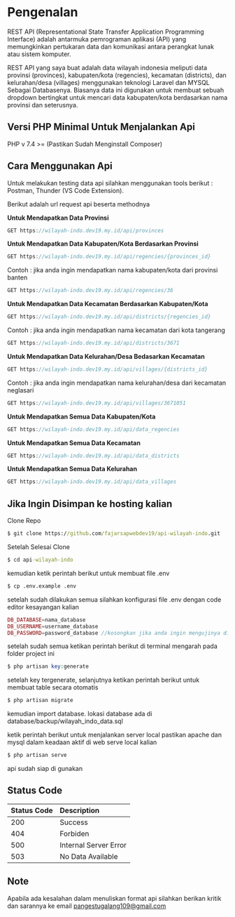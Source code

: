 # Pengenalan
REST API (Representational State Transfer Application Programming Interface) adalah antarmuka pemrograman aplikasi (API) yang memungkinkan pertukaran data dan komunikasi antara perangkat lunak atau sistem komputer.

REST API yang saya buat adalah data wilayah indonesia meliputi data provinsi (provinces), kabupaten/kota (regencies), kecamatan (districts), dan kelurahan/desa (villages) menggunakan teknologi Laravel dan MYSQL Sebagai Databasenya. Biasanya data ini digunakan untuk membuat sebuah dropdown bertingkat untuk mencari data kabupaten/kota berdasarkan nama provinsi dan seterusnya.

## Versi PHP Minimal Untuk Menjalankan Api
PHP v 7.4 >= (Pastikan Sudah Menginstall Composer)

## Cara Menggunakan Api

Untuk melakukan testing data api silahkan menggunakan tools berikut : Postman, Thunder (VS Code Extension).

Berikut adalah url request api beserta methodnya

<b> Untuk Mendapatkan Data Provinsi </b>

```javascript
GET https://wilayah-indo.dev19.my.id/api/provinces
```

<b> Untuk Mendapatkan Data Kabupaten/Kota Berdasarkan Provinsi </b>

```javascript
GET https://wilayah-indo.dev19.my.id/api/regencies/{provinces_id}
```

Contoh :
jika anda ingin mendapatkan nama kabupaten/kota dari provinsi banten

```javascript
GET https://wilayah-indo.dev19.my.id/api/regencies/36
```

<b> Untuk Mendapatkan Data Kecamatan Berdasarkan Kabupaten/Kota </b>

```javascript
GET https://wilayah-indo.dev19.my.id/api/districts/{regencies_id}
```

Contoh :
jika anda ingin mendapatkan nama kecamatan dari kota tangerang

```javascript
GET https://wilayah-indo.dev19.my.id/api/districts/3671
```

<b> Untuk Mendapatkan Data Kelurahan/Desa Bedasarkan Kecamatan </b>

```javascript
GET https://wilayah-indo.dev19.my.id/api/villages/{districts_id}
```

Contoh :
jika anda ingin mendapatkan nama kelurahan/desa dari kecamatan neglasari

```javascript
GET https://wilayah-indo.dev19.my.id/api/villages/3671051
```

<b> Untuk Mendapatkan Semua Data Kabupaten/Kota </b>

```javascript
GET https://wilayah-indo.dev19.my.id/api/data_regencies
```

<b> Untuk Mendapatkan Semua Data Kecamatan </b>

```javascript
GET https://wilayah-indo.dev19.my.id/api/data_districts
```

<b> Untuk Mendapatkan Semua Data Kelurahan </b>

```javascript
GET https://wilayah-indo.dev19.my.id/api/data_villages
```

## Jika Ingin Disimpan ke hosting kalian

Clone Repo

```cmd
$ git clone https://github.com/fajarsapwebdev19/api-wilayah-indo.git
```

Setelah Selesai Clone

```cmd
$ cd api-wilayah-indo
```

kemudian ketik perintah berikut untuk membuat file .env
```cmd
$ cp .env.example .env
```

setelah sudah dilakukan semua silahkan konfigurasi file .env dengan code editor kesayangan kalian
```php
DB_DATABASE=nama_database
DB_USERNAME=username_database
DB_PASSWORD=password_database //kosongkan jika anda ingin mengujinya di local
```

setelah sudah semua ketikan perintah berikut di terminal mengarah pada folder project ini
```php
$ php artisan key:generate
```

setelah key tergenerate, selanjutnya ketikan perintah berikut untuk membuat table secara otomatis
```php
$ php artisan migrate
```

kemudian import database. lokasi database ada di database/backup/wilayah_indo_data.sql

ketik perintah berikut untuk menjalankan server local pastikan apache dan mysql dalam keadaan aktif di web serve local kalian

```php
$ php artisan serve
```

api sudah siap di gunakan
## Status Code
| Status Code | Description |
| :--- | :--- |
| 200 | Success |
| 404 | Forbiden |
| 500 | Internal Server Error |
| 503 | No Data Available |

## Note
Apabila ada kesalahan dalam menuliskan format api silahkan berikan kritik dan sarannya ke email pangestugalang109@gmail.com
